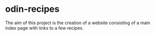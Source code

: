 # odin-recipes

The aim of this project is the creation of a website consisting of a main index page with links to a few recipes.
